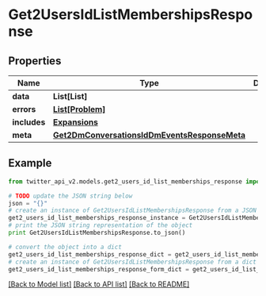 # Get2UsersIdListMembershipsResponse


## Properties
Name | Type | Description | Notes
------------ | ------------- | ------------- | -------------
**data** | **List[List]** |  | [optional] 
**errors** | [**List[Problem]**](Problem.md) |  | [optional] 
**includes** | [**Expansions**](Expansions.md) |  | [optional] 
**meta** | [**Get2DmConversationsIdDmEventsResponseMeta**](Get2DmConversationsIdDmEventsResponseMeta.md) |  | [optional] 

## Example

```python
from twitter_api_v2.models.get2_users_id_list_memberships_response import Get2UsersIdListMembershipsResponse

# TODO update the JSON string below
json = "{}"
# create an instance of Get2UsersIdListMembershipsResponse from a JSON string
get2_users_id_list_memberships_response_instance = Get2UsersIdListMembershipsResponse.from_json(json)
# print the JSON string representation of the object
print Get2UsersIdListMembershipsResponse.to_json()

# convert the object into a dict
get2_users_id_list_memberships_response_dict = get2_users_id_list_memberships_response_instance.to_dict()
# create an instance of Get2UsersIdListMembershipsResponse from a dict
get2_users_id_list_memberships_response_form_dict = get2_users_id_list_memberships_response.from_dict(get2_users_id_list_memberships_response_dict)
```
[[Back to Model list]](../README.md#documentation-for-models) [[Back to API list]](../README.md#documentation-for-api-endpoints) [[Back to README]](../README.md)


